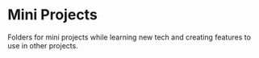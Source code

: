 # Mini Projects

Folders for mini projects while learning new tech and creating features to use in other projects.
